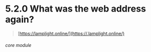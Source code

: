 # 5.2.0    What was the web address again?

> [https://lamplight.online/](https://.lamplight.online/) 

 

###### core module


